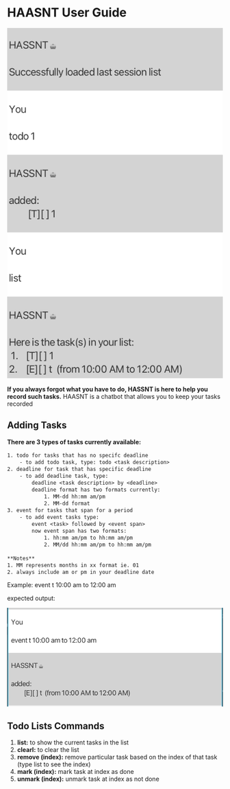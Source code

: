 # HAASNT User Guide

![expected output](https://github.com/ThitipatC/ip/blob/master/docs/Ui.png)

**If you always forgot what you have to do, HASSNT is here to help you record such tasks.**
HAASNT is a chatbot that allows you to keep your tasks recorded
## Adding Tasks
**There are 3 types of tasks currently available:** 

    1. todo for tasks that has no specifc deadline
        - to add todo task, type: todo <task description>
    2. deadline for task that has specific deadline
        - to add deadline task, type: 
            deadline <task description> by <deadline> 
            deadline format has two formats currently:
                1. MM-dd hh:mm am/pm 
                2. MM-dd format
    3. event for tasks that span for a period
        - to add event tasks type:
            event <task> followed by <event span>
            now event span has two formats:
                1. hh:mm am/pm to hh:mm am/pm
                2. MM/dd hh:mm am/pm to hh:mm am/pm

    **Notes**
    1. MM represents months in xx format ie. 01
    2. always include am or pm in your deadline date


Example: event t 10:00 am to 12:00 am

expected output:

![expected output](https://github.com/ThitipatC/ip/blob/master/docs/output.png?raw=true)


## Todo Lists Commands

1. **list:** to show the current tasks in the list
2. **clearl:** to clear the list
3. **remove (index):** remove particular task based on the index of that task (type list to see the index)
4. **mark (index):** mark task at index as done
5. **unmark (index):** unmark task at index as not done
